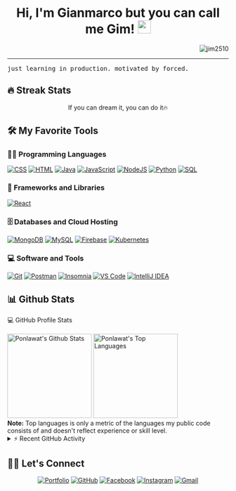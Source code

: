 
<h1 align="center">
Hi, I'm Gianmarco but you can call me Gim!
  <img src="https://media.giphy.com/media/hvRJCLFzcasrR4ia7z/giphy.gif" width="30"></h1>
 <img src="https://komarev.com/ghpvc/?username=Jim2510&label=Profile%20Views&color=0e75b6&style=flat" align='right' alt="jim2510" />

<br/>

<p align="center">
</p>
<hr/>
<samp>
just learning in production. motivated by forced.
</samp>

## 🔥 Streak Stats

<!-- GitHub Readme Streak Stats - https://github.com/Jim2510/github-readme-streak-stats -->
<p align="center">

  <p align="center"> If you can dream it, you can do it🔥 </p>
</p>

## 🛠️ My Favorite Tools

### 👨‍💻 Programming Languages

<p>
    <a href="https://github.com/search?q=user%3ADenverCoder1+is%3Arepo+language%3Acss"><img alt="CSS" src="https://img.shields.io/badge/CSS%20-%231572B6.svg?logo=css3&logoColor=white"></a>
    <a href="https://github.com/search?q=user%3ADenverCoder1+is%3Arepo+language%3Ahtml"><img alt="HTML" src="https://img.shields.io/badge/HTML%20-%23E34F26.svg?logo=html5&logoColor=white"></a>
    <a href="https://github.com/search?q=user%3ADenverCoder1+is%3Arepo+language%3Ajava"><img alt="Java" src="https://img.shields.io/badge/Java-%23007396.svg?logo=java&logoColor=white"></a>
    <a href="https://github.com/search?q=user%3ADenverCoder1+is%3Arepo+language%3Ajavascript"><img alt="JavaScript" src="https://img.shields.io/badge/JavaScript%20-%23F7DF1E.svg?logo=javascript&logoColor=black"></a>
    <a href="https://github.com/search?q=user%3ADenverCoder1+is%3Arepo+language%3Ajavascript"><img alt="NodeJS" src="https://img.shields.io/badge/Node.js%20-%2343853D.svg?logo=node.js&logoColor=white"></a>
    <a href="https://github.com/search?q=user%3ADenverCoder1+is%3Arepo+language%3Apython"><img alt="Python" src="https://img.shields.io/badge/Python%20-%2314354C.svg?logo=python&logoColor=white"></a>
    <a href="https://github.com/search?q=user%3ADenverCoder1+is%3Arepo+language%3Asql"><img alt="SQL" src="https://img.shields.io/badge/SQL%20-%23025E8C.svg?logo=amazon-dynamodb&logoColor=white"></a>

### 🧰 Frameworks and Libraries

<p>
    <a href="#"><img alt="React" src="https://img.shields.io/badge/React%20-%2320232a.svg?logo=react&logoColor=%2361DAFB"></a>
</p>

### 🗄️ Databases and Cloud Hosting

<p>
<!--
    <a href="#"><img alt="GitHub Pages" src="https://img.shields.io/badge/GitHub%20Pages-%23327FC7.svg?logo=github&logoColor=white"></a>
-->
    <a href="#"><img alt="MongoDB" src ="https://img.shields.io/badge/MongoDB-%234ea94b.svg?logo=mongodb&logoColor=white"></a>
    <a href="#"><img alt="MySQL" src="https://img.shields.io/badge/MySQL-%2300f.svg?logo=mysql&logoColor=white"></a>
    <a href="#"><img alt="Firebase" src ="https://img.shields.io/badge/Firebase-%23316192.svg?logo=firebase&logoColor=white"></a>
<a href="#"><img alt="Kubernetes" src="https://img.shields.io/badge/Kubernetes-%23326ce5.svg?logo=kubernetes&logoColor=white"></a>
</p>

### 💻 Software and Tools

<p>
    <a href="#"><img alt="Git" src="https://img.shields.io/badge/Git%20-%23F05033.svg?logo=git&logoColor=white"></a>
    <a href="#"><img alt="Postman" src="https://img.shields.io/badge/Postman-FF6C37?logo=postman&logoColor=white"></a>
    <a href="#"><img alt="Insomnia" src="https://img.shields.io/badge/Insomnia-%23400080.svg?logo=insomnia&logoColor=white"></a>
    <a href="#"><img alt="VS Code" src="https://img.shields.io/badge/VS%20Code-%23007ACC.svg?logo=visualstudiocode&logoColor=white"></a>
    <a href="#"><img alt="IntelliJ IDEA" src="https://img.shields.io/badge/IntelliJ%20IDEA-%23000080.svg?logo=intellijidea&logoColor=white"></a>
</p>

## 📊 Github Stats

<!-- https://github.com/anuraghazra/github-readme-stats -->
  <summary>💻 GitHub Profile Stats</summary>
  <br/>
    <a href="https://github.com/anuraghazra/github-readme-stats"><img alt="Ponlawat's Github Stats" src="https://github-readme-stats.vercel.app/api?username=Jim2510&show_icons=true&count_private=true&theme=react&hide_border=true&bg_color=1F222E&title_color=F85D7F&icon_color=F8D866" height="192px"/></a>
  <a href="https://github.com/anuraghazra/github-readme-stats"><img alt="Ponlawat's Top Languages" src="https://github-readme-stats.vercel.app/api/top-langs/?username=Jim2510&langs_count=8&layout=compact&theme=react&hide_border=true&bg_color=1F222E&title_color=F85D7F&icon_color=F8D866" height="192px"/></a>
  <br/>
  <b>Note:</b> Top languages is only a metric of the languages my public code consists of and doesn't reflect experience or skill level.

<!-- https://github.com/ashutosh00710/github-readme-activity-graph -->
<details>
  <summary>⚡ Recent GitHub Activity</summary>
  <br/>
  <br/>
</details>


## 🙋‍♀️ Let's Connect

<p align="center">
	<a href="" target="_blank"><img src="https://img.icons8.com/bubbles/50/000000/web.png" alt="Portfolio"/></a>
	<a href="" target="_blank"><img src="https://img.icons8.com/bubbles/50/000000/github.png" alt="GitHub"/></a>
	<!-- <a href="https://www.linkedin.com/in/yashitanamdeo/" target="_blank"><img src="https://img.icons8.com/bubbles/50/000000/linkedin.png" alt="LinkedIn"/></a> -->
	<a href="" target="_blank"><img src="https://img.icons8.com/bubbles/50/000000/facebook-new.png" alt="Facebook"/></a>
	<a href="" target="_blank"><img src="https://img.icons8.com/bubbles/50/000000/instagram.png" alt="Instagram"/></a>
	<a href="" target="_blank"><img src="https://img.icons8.com/bubbles/50/000000/gmail.png" alt="Gmail"/></a>
</p>
